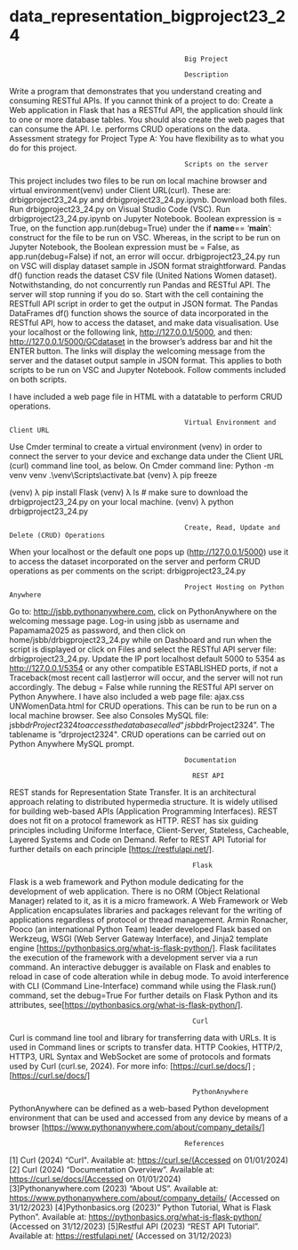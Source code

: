 # data_representation_bigproject23_24
                                                Big Project

                                                Description
Write a program that demonstrates that you understand creating and consuming RESTful APIs. If you cannot think of a project to do: Create a Web application in Flask that has a RESTful API, the application should link to one or more database tables. You should also create the web pages that can consume the API. I.e. performs CRUD operations on the data. Assessment strategy for Project Type A: You have flexibility as to what you do for this project. 

                                                Scripts on the server
This project includes two files to be run on local machine browser and virtual environment(venv) under Client URL(curl). These are: drbigproject23_24.py and drbigproject23_24.py.ipynb.   Download both files. Run drbigproject23_24.py on Visual Studio Code (VSC). Run drbigproject23_24.py.ipynb on Jupyter Notebook. Boolean expression is = True, on the function app.run(debug=True) under the if __name__== ‘__main__’: construct for the file to be run on VSC. Whereas, in the script to be run on Jupyter Notebook, the Boolean expression must be = False, as app.run(debug=False) if not, an error will occur. drbigproject23_24.py run on VSC will display dataset sample in JSON format straightforward.
Pandas df() function reads the dataset CSV file (United Nations Women dataset). Notwithstanding, do not concurrently run Pandas and RESTful API. The server will stop running if you do so. Start with the cell containing the RESTfull API script in order to get the output in JSON format. The Pandas DataFrames df() function shows the source of data incorporated in the RESTful API, how to access the dataset, and make data visualisation. Use your localhost or the following link, http://127.0.0.1/5000, and then: http://127.0.0.1/5000/GCdataset in the browser’s address bar and hit the ENTER button. The links will display the welcoming message from the server and the dataset output sample in JSON format. This applies to both scripts to be run on VSC and Jupyter Notebook.  Follow comments included on both scripts.

I have included a web page file in HTML with a datatable to perform CRUD operations.
                                               
                                                Virtual Environment and Client URL
Use Cmder terminal to create a virtual environment (venv) in order to connect the server to your device and exchange data under the Client URL (curl) command line tool, as below. On Cmder command line: 
Python  -m venv venv
.\venv\Scripts\activate.bat
(venv) λ pip freeze

(venv) λ pip install Flask
(venv) λ ls # make sure to download the drbigproject23_24.py on your local machine.
(venv) λ python drbigproject23_24.py

                                                Create, Read, Update and Delete (CRUD) Operations
When your localhost or the default one pops up (http://127.0.0.1/5000) use it to access the dataset incorporated on the server and perform CRUD operations as per comments on the script: drbigproject23_24.py

                                                Project Hosting on Python Anywhere
Go to: http://jsbb.pythonanywhere.com, click on PythonAnywhere on the welcoming message page. Log-in using jsbb as username and Papamama2025 as password, and then click on home/jsbb/drbigproject23_24.py while on Dashboard and run when the script is displayed or click on Files and select the RESTful API server file: drbigproject23_24.py. Update the IP port localhost default 5000 to 5354 as http://127.0.0.1/5354 or any other compatible ESTABLISHED ports, if not a Traceback(most recent call last)error will occur, and the server will not run accordingly. The debug = False while running the RESTful API server on Python Anywhere. I have also included a web page file: ajax.css UNWomenData.html for CRUD operations. This can be run to be run on a local machine browser. See also Consoles MySQL file: jsbb$drProject2324 to access the database called “jsbb$drProject2324”. The tablename is ”drproject2324". CRUD operations can be carried out on Python Anywhere MySQL prompt.

                                                Documentation
                                                  
                                                  REST API 
REST stands for Representation State Transfer. It is an architectural approach relating to distributed hypermedia structure. It is widely utilised for building web-based APIs (Application Programming Interfaces). REST does not fit on a protocol framework as HTTP. REST has six guiding principles including Uniforme Interface, Client-Server, Stateless, Cacheable, Layered Systems and Code on Demand. Refer to REST API Tutorial for further details on each principle [https://restfulapi.net/].
                                                  
                                                  
                                                  Flask
                                                  
Flask is a web framework and Python module dedicating for the development of web application. There is no ORM (Object Relational Manager) related to it, as it is a micro framework. A Web Framework or Web Application encapsulates libraries and packages relevant for the writing of applications regardless of protocol or thread management. Armin Ronacher, Pooco (an international Python Team) leader developed Flask based on Werkzeug, WSGI (Web Server Gateway Interface), and Jinja2 template engine [https://pythonbasics.org/what-is-flask-python/].
Flask facilitates the execution of the framework with a development server via a run command. An interactive debugger is available on Flask and enables to reload in case of code alteration while in debug mode. To avoid interference with CLI (Command Line-Interface) command while using the Flask.run() command, set the debug=True For further details on Flask Python and its attributes, see[https://pythonbasics.org/what-is-flask-python/]. 

                                                  Curl
                                                  
Curl is command line tool and library for transferring data with URLs. It is used in Command lines or scripts to transfer data. HTTP Cookies, HTTP/2, HTTP3, URL Syntax and WebSocket are some of protocols and formats used by Curl (curl.se, 2024). For more info: [https://curl.se/docs/] ; [https://curl.se/docs/]

                                                  PythonAnywhere
                                                  
PythonAnywhere can be defined as a web-based Python development environment that can be used and accessed from any device by means of a browser [https://www.pythonanywhere.com/about/company_details/]


                                                References
[1] Curl (2024) “Curl". Available at: https://curl.se/(Accessed on 01/01/2024)                                                 
[2] Curl (2024) “Documentation Overview”. Available at: https://curl.se/docs/(Accessed on 01/01/2024)                                                
[3]Pythonanywhere.com (2023) “About US”. Available at: https://www.pythonanywhere.com/about/company_details/ (Accessed on 31/12/2023)
[4]Pythonbasics.org (2023)” Python Tutorial, What is Flask Python”. Available at: https://pythonbasics.org/what-is-flask-python/ (Accessed on 31/12/2023)
[5]Restful API (2023) “REST API Tutorial”. Available at:  https://restfulapi.net/  (Accessed on 31/12/2023)



